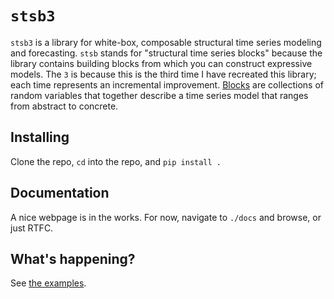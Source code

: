 # `stsb3`

`stsb3` is a library for white-box, composable structural time series modeling and forecasting. `stsb` stands for "structural time series blocks" because the library contains building blocks from which you can construct expressive models. The `3` is because this is the third time I have recreated this library; each time represents an incremental improvement. [Blocks](https://arxiv.org/abs/2009.06865) are collections of random variables that together describe a time series model that ranges from abstract to concrete.


## Installing

Clone the repo, `cd` into the repo, and `pip install .`


## Documentation

A nice webpage is in the works. For now, navigate to `./docs` and browse, or just RTFC.


## What's happening?

See [the examples](./example/walkthrough.md).
